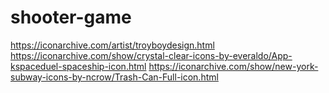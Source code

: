 # shooter-game

https://iconarchive.com/artist/troyboydesign.html
https://iconarchive.com/show/crystal-clear-icons-by-everaldo/App-kspaceduel-spaceship-icon.html
https://iconarchive.com/show/new-york-subway-icons-by-ncrow/Trash-Can-Full-icon.html